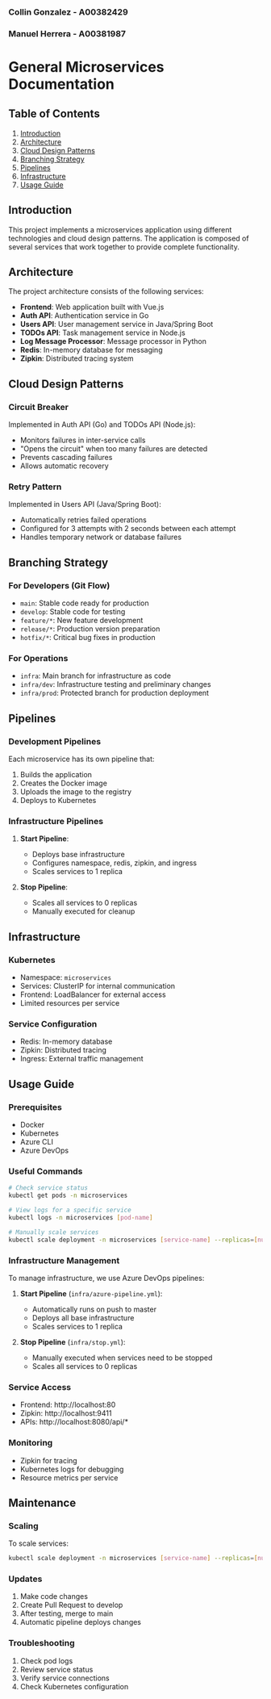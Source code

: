 ### Collin Gonzalez - A00382429
### Manuel Herrera - A00381987

# General Microservices Documentation

## Table of Contents
1. [Introduction](#introduction)
2. [Architecture](#architecture)
3. [Cloud Design Patterns](#cloud-design-patterns)
4. [Branching Strategy](#branching-strategy)
5. [Pipelines](#pipelines)
6. [Infrastructure](#infrastructure)
7. [Usage Guide](#usage-guide)

## Introduction
This project implements a microservices application using different technologies and cloud design patterns. The application is composed of several services that work together to provide complete functionality.

## Architecture
The project architecture consists of the following services:

- **Frontend**: Web application built with Vue.js
- **Auth API**: Authentication service in Go
- **Users API**: User management service in Java/Spring Boot
- **TODOs API**: Task management service in Node.js
- **Log Message Processor**: Message processor in Python
- **Redis**: In-memory database for messaging
- **Zipkin**: Distributed tracing system

## Cloud Design Patterns

### Circuit Breaker
Implemented in Auth API (Go) and TODOs API (Node.js):
- Monitors failures in inter-service calls
- "Opens the circuit" when too many failures are detected
- Prevents cascading failures
- Allows automatic recovery

### Retry Pattern
Implemented in Users API (Java/Spring Boot):
- Automatically retries failed operations
- Configured for 3 attempts with 2 seconds between each attempt
- Handles temporary network or database failures

## Branching Strategy

### For Developers (Git Flow)
- `main`: Stable code ready for production
- `develop`: Stable code for testing
- `feature/*`: New feature development
- `release/*`: Production version preparation
- `hotfix/*`: Critical bug fixes in production

### For Operations
- `infra`: Main branch for infrastructure as code
- `infra/dev`: Infrastructure testing and preliminary changes
- `infra/prod`: Protected branch for production deployment

## Pipelines

### Development Pipelines
Each microservice has its own pipeline that:
1. Builds the application
2. Creates the Docker image
3. Uploads the image to the registry
4. Deploys to Kubernetes

### Infrastructure Pipelines
1. **Start Pipeline**:
   - Deploys base infrastructure
   - Configures namespace, redis, zipkin, and ingress
   - Scales services to 1 replica

2. **Stop Pipeline**:
   - Scales all services to 0 replicas
   - Manually executed for cleanup

## Infrastructure

### Kubernetes
- Namespace: `microservices`
- Services: ClusterIP for internal communication
- Frontend: LoadBalancer for external access
- Limited resources per service

### Service Configuration
- Redis: In-memory database
- Zipkin: Distributed tracing
- Ingress: External traffic management

## Usage Guide

### Prerequisites
- Docker
- Kubernetes
- Azure CLI
- Azure DevOps

### Useful Commands
```bash
# Check service status
kubectl get pods -n microservices

# View logs for a specific service
kubectl logs -n microservices [pod-name]

# Manually scale services
kubectl scale deployment -n microservices [service-name] --replicas=[number]
```

### Infrastructure Management
To manage infrastructure, we use Azure DevOps pipelines:

1. **Start Pipeline** (`infra/azure-pipeline.yml`):
   - Automatically runs on push to master
   - Deploys all base infrastructure
   - Scales services to 1 replica

2. **Stop Pipeline** (`infra/stop.yml`):
   - Manually executed when services need to be stopped
   - Scales all services to 0 replicas

### Service Access
- Frontend: http://localhost:80
- Zipkin: http://localhost:9411
- APIs: http://localhost:8080/api/*

### Monitoring
- Zipkin for tracing
- Kubernetes logs for debugging
- Resource metrics per service

## Maintenance

### Scaling
To scale services:
```bash
kubectl scale deployment -n microservices [service-name] --replicas=[number]
```

### Updates
1. Make code changes
2. Create Pull Request to develop
3. After testing, merge to main
4. Automatic pipeline deploys changes

### Troubleshooting
1. Check pod logs
2. Review service status
3. Verify service connections
4. Check Kubernetes configuration 